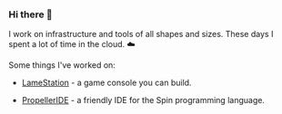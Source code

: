 ### Hi there 👋

I work on infrastructure and tools of all shapes and sizes. These days I spent a lot of time in the cloud. ☁️

Some things I've worked on:

- [LameStation](https://www.lamestation.com/) - a game console you can build.

- [PropellerIDE](https://github.com/parallaxinc/PropellerIDE) - a friendly IDE for the Spin programming language.
